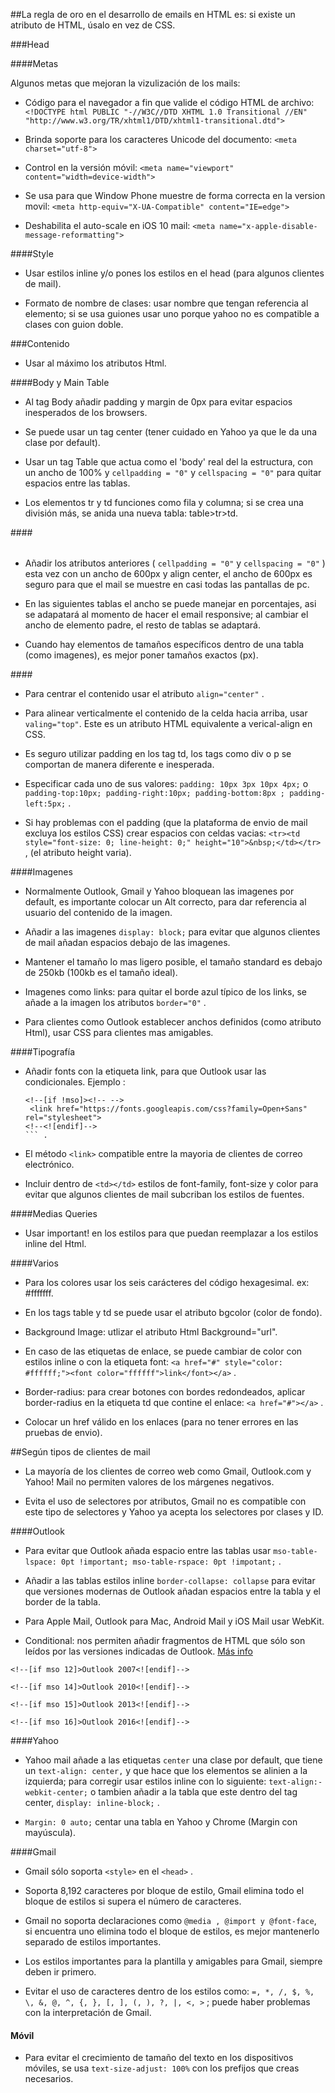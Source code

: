 ##La regla de oro en el desarrollo de emails en HTML es: si existe un atributo de HTML, úsalo en vez de CSS.

###Head

####Metas

Algunos metas que mejoran la vizulización de los mails: 

* Código para el navegador a fin que valide el código HTML de archivo: 
``` <!DOCTYPE html PUBLIC "-//W3C//DTD XHTML 1.0 Transitional //EN" "http://www.w3.org/TR/xhtml1/DTD/xhtml1-transitional.dtd"> ```

* Brinda soporte para los caracteres Unicode del documento:
``` <meta charset="utf-8"> ```

* Control en la versión móvil: 
``` <meta name="viewport" content="width=device-width"> ```

* Se usa para que Window Phone muestre de forma correcta en la version movil: 
``` <meta http-equiv="X-UA-Compatible" content="IE=edge"> ```

* Deshabilita el auto-scale en iOS 10 mail: 
``` <meta name="x-apple-disable-message-reformatting"> ``` 

####Style

* Usar estilos inline y/o pones los estilos en el head (para algunos clientes de mail). 

* Formato de nombre de clases: usar nombre que tengan referencia al elemento; si se usa guiones usar uno porque yahoo no es compatible a clases con guion doble.


###Contenido

* Usar al máximo los atributos Html.

####Body y Main Table

* Al tag Body añadir padding y margin de 0px para evitar espacios inesperados de los browsers.

* Se puede usar un tag center (tener cuidado en Yahoo ya que le da una clase por default).

* Usar un tag Table que actua como el 'body' real del la estructura, con un ancho de 100% y ``` cellpadding = "0" ``` y ``` cellspacing = "0" ``` para quitar espacios entre las tablas.

* Los elementos tr y td funciones como fila y columna; si se crea una división más, se anida una nueva tabla: table>tr>td.

####<table></table> 

* Añadir los atributos anteriores ( ``` cellpadding = "0" ``` y ``` cellspacing = "0" ``` ) esta vez con un ancho de 600px y align center, el ancho de 600px es seguro para que el mail se muestre en casi todas las pantallas de pc.

* En las siguientes tablas el ancho se puede manejar en porcentajes, asi se adapatará al momento de hacer el email responsive; al cambiar el ancho de elemento padre, el resto de tablas se adaptará.

* Cuando hay elementos de tamaños específicos dentro de una tabla (como imagenes), es mejor poner tamaños exactos (px).

####<td></td> 

* Para centrar el contenido usar el atributo ``` align="center" ``` .

* Para alinear verticalmente el contenido de la celda hacia arriba, usar ``` valing="top" ```. Este es un atributo HTML equivalente a verical-align en CSS.
 
* Es seguro utilizar padding en los tag td, los tags como div o p se comportan de manera diferente e inesperada.

* Especificar cada uno de sus valores: ``` padding: 10px 3px 10px 4px; ``` o ``` padding-top:10px; padding-right:10px; padding-bottom:8px ; padding-left:5px; ``` .

* Si hay problemas con el padding (que la plataforma de envio de mail excluya los estilos CSS) crear espacios con celdas vacias: 
  ``` <tr><td style="font-size: 0; line-height: 0;" height="10">&nbsp;</td></tr> ``` , (el atributo height varia). 


####Imagenes

* Normalmente Outlook, Gmail y Yahoo bloquean las imagenes por default, es importante colocar un Alt correcto, para dar referencia al usuario del contenido de la imagen.

* Añadir a las imagenes ``` display: block; ``` para evitar que algunos clientes de mail añadan espacios debajo de las imagenes.

* Mantener el tamaño lo mas ligero posible, el tamaño standard es debajo de 250kb (100kb es el tamaño ideal).

* Imagenes como links: para quitar el borde azul típico de los links, se añade a la imagen los atributos ``` border="0" ``` .

* Para clientes como Outlook establecer anchos definidos (como atributo Html), usar CSS para clientes mas amigables. 


####Tipografía

* Añadir fonts con la etiqueta link, para que Outlook usar las condicionales. Ejemplo :
   ```
  <!--[if !mso]><!-- -->
    <link href="https://fonts.googleapis.com/css?family=Open+Sans" rel="stylesheet">
  <!--<![endif]--> 
   ``` .

* El método ``` <link> ``` compatible entre la mayoria de clientes de correo electrónico.

* Incluir dentro de ``` <td></td> ``` estilos de font-family, font-size y color para evitar que algunos clientes de mail subcriban los estilos de fuentes.

####Medias Queries 

* Usar important! en los estilos para que puedan reemplazar a los estilos inline del Html.


####Varios

* Para los colores usar los seis carácteres del código hexagesimal. ex: #fffffff.

* En los tags table y td se puede usar el atributo bgcolor (color de fondo).

* Background Image: utlizar el atributo Html Background="url".

* En caso de las etiquetas de enlace, se puede cambiar de color con estilos inline o con la etiqueta font:
  ``` <a href="#" style="color: #ffffff;"><font color="ffffff">link</font></a> ``` .

* Border-radius: para crear botones con bordes redondeados, aplicar border-radius en la etiqueta td que contine el enlace: ``` <a href="#"></a> ``` .

* Colocar un href válido en los enlaces (para no tener errores en las pruebas de envio).


##Según tipos de clientes de mail

* La mayoría de los clientes de correo web como Gmail, Outlook.com y Yahoo! Mail no permiten valores de los márgenes negativos. 

* Evita el uso de selectores por atributos, Gmail no es compatible con este tipo de selectores y Yahoo ya acepta los selectores por clases y ID.

####Outlook

* Para evitar que Outlook añada espacio entre las tablas usar ``` mso-table-lspace: 0pt !important; mso-table-rspace: 0pt !impotant; ``` .

* Añadir a las tablas estilos inline ``` border-collapse: collapse ``` para evitar que versiones modernas de Outlook añadan espacios entre la tabla y el border de la tabla.

* Para Apple Mail, Outlook para Mac, Android Mail y iOS Mail usar WebKit.

<!-- * Para fondos de imagenes, Outlook solo soporta atributos html más no css. -->

* Conditional: nos permiten añadir fragmentos de HTML que sólo son leídos por las versiones indicadas de Outlook. [Más info](http://labs.actionrocket.co/microsoft-outlook-conditional-statements "Más info") 

``` <!--[if mso 12]>Outlook 2007<![endif]--> ```

```	<!--[if mso 14]>Outlook 2010<![endif]--> ```

```	<!--[if mso 15]>Outlook 2013<![endif]--> ```

```	<!--[if mso 16]>Outlook 2016<![endif]--> ```

####Yahoo

* Yahoo mail añade a las etiquetas ``` center ``` una clase por default, que tiene un ``` text-align: center, ``` y que hace que los elementos se alinien a la izquierda; para corregir usar estilos inline con lo siguiente: ``` text-align:-webkit-center; ``` o  tambien añadir a la tabla que este dentro del tag center, ``` display: inline-block; ``` .

* ``` Margin: 0 auto; ``` centar una tabla en Yahoo y Chrome (Margin con mayúscula). 

####Gmail 

* Gmail sólo soporta ``` <style> ``` en el ``` <head> ``` . 

* Soporta 8,192 caracteres por bloque de estilo, Gmail elimina todo el bloque de estilos si supera el número de caracteres. 

* Gmail no soporta declaraciones como ``` @media , @import y @font-face ```, si encuentra uno elimina todo el bloque de estilos, es mejor mantenerlo separado de estilos importantes.

* Los estilos importantes para la plantilla y amigables para Gmail, siempre deben ir primero. 

* Evitar el uso de caracteres dentro de los estilos como: ``` =, *, /, $, %, \, &, @, ^, {, }, [, ], (, ), ?, |, <, > ``` ; puede haber problemas con la interpretación de Gmail. 

#### Móvil 

* Para evitar el crecimiento de tamaño del texto en los dispositivos móviles, se usa ``` text-size-adjust: 100% ``` con los prefijos que creas necesarios. 